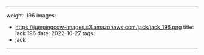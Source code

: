 
---
weight: 196
images:
- https://jumpingcow-images.s3.amazonaws.com/jack/jack_196.png
title: jack 196
date: 2022-10-27
tags:
- jack
---
